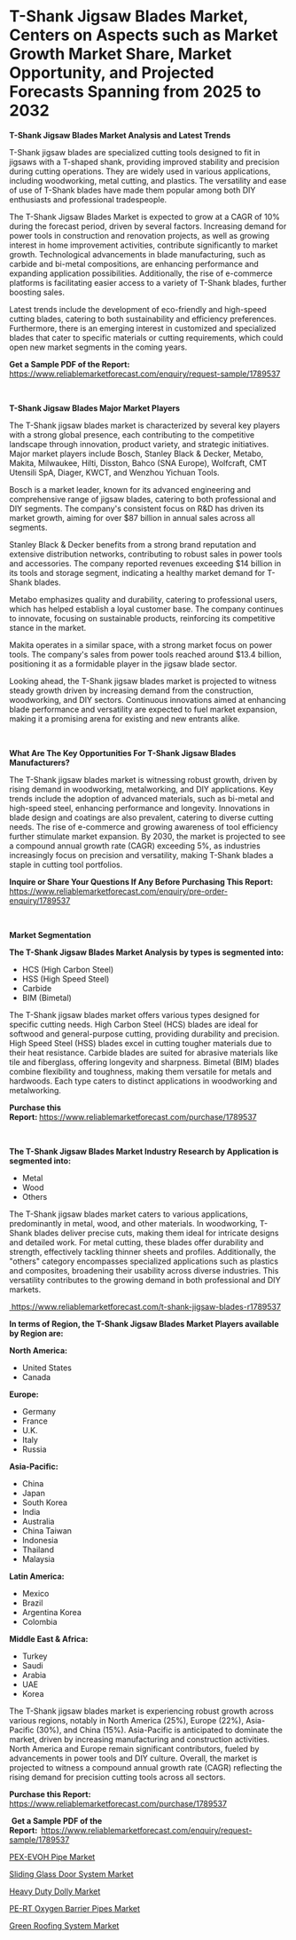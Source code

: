 <p><h1>T-Shank Jigsaw Blades Market, Centers on Aspects such as Market Growth Market Share, Market Opportunity, and Projected Forecasts Spanning from 2025 to 2032</h1></p><p><strong>T-Shank Jigsaw Blades Market Analysis and Latest Trends</strong></p>
<p><p>T-Shank jigsaw blades are specialized cutting tools designed to fit in jigsaws with a T-shaped shank, providing improved stability and precision during cutting operations. They are widely used in various applications, including woodworking, metal cutting, and plastics. The versatility and ease of use of T-Shank blades have made them popular among both DIY enthusiasts and professional tradespeople.</p><p>The T-Shank Jigsaw Blades Market is expected to grow at a CAGR of 10% during the forecast period, driven by several factors. Increasing demand for power tools in construction and renovation projects, as well as growing interest in home improvement activities, contribute significantly to market growth. Technological advancements in blade manufacturing, such as carbide and bi-metal compositions, are enhancing performance and expanding application possibilities. Additionally, the rise of e-commerce platforms is facilitating easier access to a variety of T-Shank blades, further boosting sales.</p><p>Latest trends include the development of eco-friendly and high-speed cutting blades, catering to both sustainability and efficiency preferences. Furthermore, there is an emerging interest in customized and specialized blades that cater to specific materials or cutting requirements, which could open new market segments in the coming years.</p></p>
<p><strong>Get a Sample PDF of the Report:&nbsp;</strong> <a href="https://www.reliablemarketforecast.com/enquiry/request-sample/1789537?utm_campaign=2516&utm_medium=2&utm_source=Github&utm_content=ia&utm_term=25032025&utm_id=t-shank-jigsaw-blades">https://www.reliablemarketforecast.com/enquiry/request-sample/1789537</a></p>
<p>&nbsp;</p>
<p><strong>T-Shank Jigsaw Blades Major Market Players</strong></p>
<p><p>The T-Shank jigsaw blades market is characterized by several key players with a strong global presence, each contributing to the competitive landscape through innovation, product variety, and strategic initiatives. Major market players include Bosch, Stanley Black & Decker, Metabo, Makita, Milwaukee, Hilti, Disston, Bahco (SNA Europe), Wolfcraft, CMT Utensili SpA, Diager, KWCT, and Wenzhou Yichuan Tools.</p><p>Bosch is a market leader, known for its advanced engineering and comprehensive range of jigsaw blades, catering to both professional and DIY segments. The company's consistent focus on R&D has driven its market growth, aiming for over $87 billion in annual sales across all segments.</p><p>Stanley Black & Decker benefits from a strong brand reputation and extensive distribution networks, contributing to robust sales in power tools and accessories. The company reported revenues exceeding $14 billion in its tools and storage segment, indicating a healthy market demand for T-Shank blades.</p><p>Metabo emphasizes quality and durability, catering to professional users, which has helped establish a loyal customer base. The company continues to innovate, focusing on sustainable products, reinforcing its competitive stance in the market.</p><p>Makita operates in a similar space, with a strong market focus on power tools. The company's sales from power tools reached around $13.4 billion, positioning it as a formidable player in the jigsaw blade sector.</p><p>Looking ahead, the T-Shank jigsaw blades market is projected to witness steady growth driven by increasing demand from the construction, woodworking, and DIY sectors. Continuous innovations aimed at enhancing blade performance and versatility are expected to fuel market expansion, making it a promising arena for existing and new entrants alike.</p></p>
<p>&nbsp;</p>
<p><strong>What Are The Key Opportunities For T-Shank Jigsaw Blades Manufacturers?</strong></p>
<p><p>The T-Shank jigsaw blades market is witnessing robust growth, driven by rising demand in woodworking, metalworking, and DIY applications. Key trends include the adoption of advanced materials, such as bi-metal and high-speed steel, enhancing performance and longevity. Innovations in blade design and coatings are also prevalent, catering to diverse cutting needs. The rise of e-commerce and growing awareness of tool efficiency further stimulate market expansion. By 2030, the market is projected to see a compound annual growth rate (CAGR) exceeding 5%, as industries increasingly focus on precision and versatility, making T-Shank blades a staple in cutting tool portfolios.</p></p>
<p><strong>Inquire or Share Your Questions If Any Before Purchasing This Report:</strong> <a href="https://www.reliablemarketforecast.com/enquiry/pre-order-enquiry/1789537?utm_campaign=2516&utm_medium=2&utm_source=Github&utm_content=ia&utm_term=25032025&utm_id=t-shank-jigsaw-blades">https://www.reliablemarketforecast.com/enquiry/pre-order-enquiry/1789537</a></p>
<p>&nbsp;</p>
<p><strong>Market Segmentation</strong></p>
<p><strong>The T-Shank Jigsaw Blades Market Analysis by types is segmented into:</strong></p>
<p><ul><li>HCS (High Carbon Steel)</li><li>HSS (High Speed Steel)</li><li>Carbide</li><li>BIM (Bimetal)</li></ul></p>
<p><p>The T-Shank jigsaw blades market offers various types designed for specific cutting needs. High Carbon Steel (HCS) blades are ideal for softwood and general-purpose cutting, providing durability and precision. High Speed Steel (HSS) blades excel in cutting tougher materials due to their heat resistance. Carbide blades are suited for abrasive materials like tile and fiberglass, offering longevity and sharpness. Bimetal (BIM) blades combine flexibility and toughness, making them versatile for metals and hardwoods. Each type caters to distinct applications in woodworking and metalworking.</p></p>
<p><strong>Purchase this Report:&nbsp;</strong><a href="https://www.reliablemarketforecast.com/purchase/1789537?utm_campaign=2516&utm_medium=2&utm_source=Github&utm_content=ia&utm_term=25032025&utm_id=t-shank-jigsaw-blades">https://www.reliablemarketforecast.com/purchase/1789537</a></p>
<p>&nbsp;</p>
<p><strong>The T-Shank Jigsaw Blades Market Industry Research by Application is segmented into:</strong></p>
<p><ul><li>Metal</li><li>Wood</li><li>Others</li></ul></p>
<p><p>The T-Shank jigsaw blades market caters to various applications, predominantly in metal, wood, and other materials. In woodworking, T-Shank blades deliver precise cuts, making them ideal for intricate designs and detailed work. For metal cutting, these blades offer durability and strength, effectively tackling thinner sheets and profiles. Additionally, the "others" category encompasses specialized applications such as plastics and composites, broadening their usability across diverse industries. This versatility contributes to the growing demand in both professional and DIY markets.</p></p>
<p><a href="https://www.reliablemarketforecast.com/t-shank-jigsaw-blades-r1789537?utm_campaign=2516&utm_medium=2&utm_source=Github&utm_content=ia&utm_term=25032025&utm_id=t-shank-jigsaw-blades">&nbsp;https://www.reliablemarketforecast.com/t-shank-jigsaw-blades-r1789537</a></p>
<p><strong>In terms of Region, the T-Shank Jigsaw Blades Market Players available by Region are:</strong></p>
<p>
    <p> <strong> North America: </strong>
        <ul>
            <li>United States</li>
            <li>Canada</li>
        </ul>
        </p> 
    <p> <strong> Europe: </strong>
        <ul>
            <li>Germany</li>
            <li>France</li>
            <li>U.K.</li>
            <li>Italy</li>
            <li>Russia</li>
        </ul>
        </p> 
    <p> <strong> Asia-Pacific: </strong>
        <ul>
            <li>China</li>
            <li>Japan</li>
            <li>South Korea</li>
            <li>India</li>
            <li>Australia</li>
            <li>China Taiwan</li>
            <li>Indonesia</li>
            <li>Thailand</li>
            <li>Malaysia</li>
        </ul>
        </p> 
    <p> <strong> Latin America: </strong>
        <ul>
            <li>Mexico</li>
            <li>Brazil</li>
            <li>Argentina Korea</li>
            <li>Colombia</li>
        </ul>
        </p> 
    <p> <strong> Middle East & Africa: </strong>
        <ul>
            <li>Turkey</li>
            <li>Saudi</li>
            <li>Arabia</li>
            <li>UAE</li>
            <li>Korea</li>
        </ul>
    </p>
    </p>
<p><p>The T-Shank jigsaw blades market is experiencing robust growth across various regions, notably in North America (25%), Europe (22%), Asia-Pacific (30%), and China (15%). Asia-Pacific is anticipated to dominate the market, driven by increasing manufacturing and construction activities. North America and Europe remain significant contributors, fueled by advancements in power tools and DIY culture. Overall, the market is projected to witness a compound annual growth rate (CAGR) reflecting the rising demand for precision cutting tools across all sectors.</p></p>
<p><strong>Purchase this Report: </strong><a href="https://www.reliablemarketforecast.com/purchase/1789537?utm_campaign=2516&utm_medium=2&utm_source=Github&utm_content=ia&utm_term=25032025&utm_id=t-shank-jigsaw-blades">https://www.reliablemarketforecast.com/purchase/1789537</a></p>
<p>&nbsp;<strong>Get a Sample PDF of the Report:&nbsp;&nbsp;</strong><a href="https://www.reliablemarketforecast.com/enquiry/request-sample/1789537?utm_campaign=2516&utm_medium=2&utm_source=Github&utm_content=ia&utm_term=25032025&utm_id=t-shank-jigsaw-blades">https://www.reliablemarketforecast.com/enquiry/request-sample/1789537</a></p>
<p><strong></strong></p>
<p><p><a href="https://github.com/goickpache1m/Market-Research-Report-List-1/blob/main/pex-evoh-pipe-market.md?utm_campaign=2516&utm_medium=2&utm_source=Github&utm_content=ia&utm_term=25032025&utm_id=t-shank-jigsaw-blades">PEX-EVOH Pipe Market</a></p><p><a href="https://www.linkedin.com/pulse/sliding-glass-door-system-market-overview-industry-growth-uuaff?utm_campaign=2516&utm_medium=2&utm_source=Github&utm_content=ia&utm_term=25032025&utm_id=t-shank-jigsaw-blades">Sliding Glass Door System Market</a></p><p><a href="https://www.linkedin.com/pulse/latest-forecast-shows-heavy-duty-dolly-market-size-poised-ecfof?utm_campaign=2516&utm_medium=2&utm_source=Github&utm_content=ia&utm_term=25032025&utm_id=t-shank-jigsaw-blades">Heavy Duty Dolly Market</a></p><p><a href="https://github.com/smarzkathyb6/Market-Research-Report-List-1/blob/main/pe-rt-oxygen-barrier-pipes-market.md?utm_campaign=2516&utm_medium=2&utm_source=Github&utm_content=ia&utm_term=25032025&utm_id=t-shank-jigsaw-blades">PE-RT Oxygen Barrier Pipes Market</a></p><p><a href="https://www.linkedin.com/pulse/resilient-growth-expected-global-green-roofing-system-market-ddwvf?utm_campaign=2516&utm_medium=2&utm_source=Github&utm_content=ia&utm_term=25032025&utm_id=t-shank-jigsaw-blades">Green Roofing System Market</a></p></p>